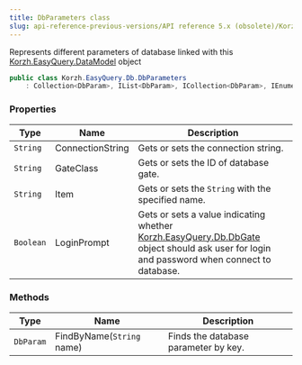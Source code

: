 ```yaml
---
title: DbParameters class
slug: api-reference-previous-versions/API reference 5.x (obsolete)/Korzh.EasyQuery.Db namespace/dbparameters-class
---
```



Represents different parameters of database linked with this [Korzh.EasyQuery.DataModel](/api-reference-5x/korzh-easyquery-namespace/datamodel-class) object
```csharp
public class Korzh.EasyQuery.Db.DbParameters
    : Collection<DbParam>, IList<DbParam>, ICollection<DbParam>, IEnumerable<DbParam>, IEnumerable, IList, ICollection, IReadOnlyList<DbParam>, IReadOnlyCollection<DbParam>

```

### Properties

| Type | Name | Description | 
| --- | --- | --- | 
| `String` | ConnectionString | Gets or sets the connection string. | 
| `String` | GateClass | Gets or sets the ID of database gate. | 
| `String` | Item | Gets or sets the `String` with the specified name. | 
| `Boolean` | LoginPrompt | Gets or sets a value indicating whether [Korzh.EasyQuery.Db.DbGate](/api-reference-5x/korzh-easyquery-db-namespace/dbgate-class) object should ask user for login and password when connect to database. | 


### Methods

| Type | Name | Description | 
| --- | --- | --- | 
| `DbParam` | FindByName(`String` name) | Finds the database parameter by key. |